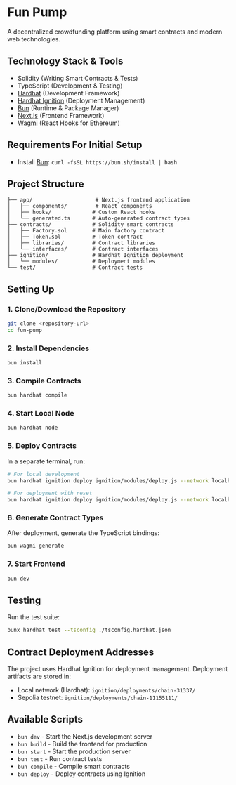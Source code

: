 # Fun Pump

A decentralized crowdfunding platform using smart contracts and modern web technologies.

## Technology Stack & Tools

- Solidity (Writing Smart Contracts & Tests)
- TypeScript (Development & Testing)
- [Hardhat](https://hardhat.org/) (Development Framework)
- [Hardhat Ignition](https://hardhat.org/ignition/docs/getting-started) (Deployment Management)
- [Bun](https://bun.sh/) (Runtime & Package Manager)
- [Next.js](https://nextjs.org/) (Frontend Framework)
- [Wagmi](https://wagmi.sh/) (React Hooks for Ethereum)

## Requirements For Initial Setup

- Install [Bun](https://bun.sh/): `curl -fsSL https://bun.sh/install | bash`

## Project Structure

```
├── app/                    # Next.js frontend application
│   ├── components/         # React components
│   ├── hooks/             # Custom React hooks
│   └── generated.ts       # Auto-generated contract types
├── contracts/             # Solidity smart contracts
│   ├── Factory.sol        # Main factory contract
│   ├── Token.sol          # Token contract
│   ├── libraries/         # Contract libraries
│   └── interfaces/        # Contract interfaces
├── ignition/              # Hardhat Ignition deployment
│   └── modules/           # Deployment modules
└── test/                  # Contract tests
```

## Setting Up

### 1. Clone/Download the Repository
```bash
git clone <repository-url>
cd fun-pump
```

### 2. Install Dependencies
```bash
bun install
```

### 3. Compile Contracts
```bash
bun hardhat compile
```

### 4. Start Local Node
```bash
bun hardhat node
```

### 5. Deploy Contracts
In a separate terminal, run:
```bash
# For local development
bun hardhat ignition deploy ignition/modules/deploy.js --network localhost

# For deployment with reset
bun hardhat ignition deploy ignition/modules/deploy.js --network localhost --reset
```

### 6. Generate Contract Types
After deployment, generate the TypeScript bindings:
```bash
bun wagmi generate
```

### 7. Start Frontend
```bash
bun dev
```

## Testing

Run the test suite:
```bash
bunx hardhat test --tsconfig ./tsconfig.hardhat.json
```

## Contract Deployment Addresses

The project uses Hardhat Ignition for deployment management. Deployment artifacts are stored in:
- Local network (Hardhat): `ignition/deployments/chain-31337/`
- Sepolia testnet: `ignition/deployments/chain-11155111/`

## Available Scripts

- `bun dev` - Start the Next.js development server
- `bun build` - Build the frontend for production
- `bun start` - Start the production server
- `bun test` - Run contract tests
- `bun compile` - Compile smart contracts
- `bun deploy` - Deploy contracts using Ignition